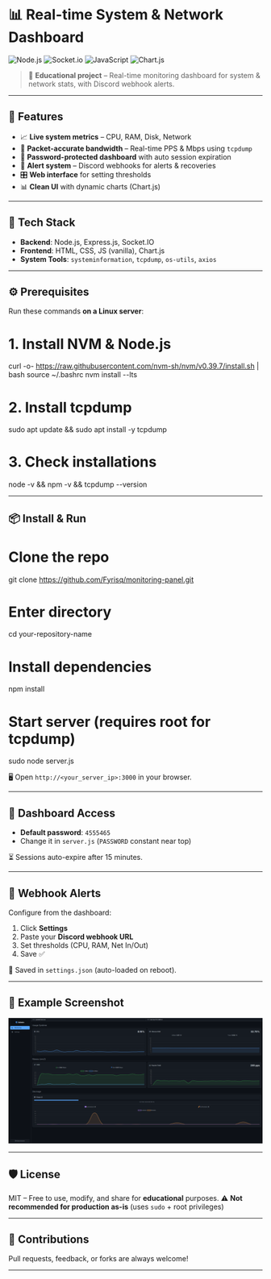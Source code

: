 
# 📊 Real-time System & Network Dashboard

![Node.js](https://img.shields.io/badge/Node.js-339933?style=for-the-badge&logo=node.js&logoColor=white)
![Socket.io](https://img.shields.io/badge/Socket.io-010101?style=for-the-badge&logo=socket.io&logoColor=white)
![JavaScript](https://img.shields.io/badge/JavaScript-F7DF1E?style=for-the-badge&logo=javascript&logoColor=black)
![Chart.js](https://img.shields.io/badge/Chart.js-FF6384?style=for-the-badge&logo=chartdotjs&logoColor=white)

> 🧠 **Educational project** – Real-time monitoring dashboard for system & network stats, with Discord webhook alerts.

---

## 🚀 Features

- 📈 **Live system metrics** – CPU, RAM, Disk, Network
- 🧪 **Packet-accurate bandwidth** – Real-time PPS & Mbps using `tcpdump`
- 🔐 **Password-protected dashboard** with auto session expiration
- 🚨 **Alert system** – Discord webhooks for alerts & recoveries
- 🎛️ **Web interface** for setting thresholds
- 📊 **Clean UI** with dynamic charts (Chart.js)

---

## 🧰 Tech Stack

- **Backend**: Node.js, Express.js, Socket.IO  
- **Frontend**: HTML, CSS, JS (vanilla), Chart.js  
- **System Tools**: `systeminformation`, `tcpdump`, `os-utils`, `axios`

---

## ⚙️ Prerequisites

Run these commands **on a Linux server**:


# 1. Install NVM & Node.js
curl -o- https://raw.githubusercontent.com/nvm-sh/nvm/v0.39.7/install.sh | bash
source ~/.bashrc
nvm install --lts

# 2. Install tcpdump
sudo apt update && sudo apt install -y tcpdump

# 3. Check installations
node -v && npm -v && tcpdump --version


---

## 📦 Install & Run


# Clone the repo
git clone https://github.com/Fyrisq/monitoring-panel.git

# Enter directory
cd your-repository-name

# Install dependencies
npm install

# Start server (requires root for tcpdump)
sudo node server.js


🖥️ Open `http://<your_server_ip>:3000` in your browser.

---

## 🔐 Dashboard Access

* **Default password**: `4555465`
* Change it in `server.js` (`PASSWORD` constant near top)

⏳ Sessions auto-expire after 15 minutes.

---

## 🔔 Webhook Alerts

Configure from the dashboard:

1. Click **Settings**
2. Paste your **Discord webhook URL**
3. Set thresholds (CPU, RAM, Net In/Out)
4. Save ✅

💾 Saved in `settings.json` (auto-loaded on reboot).

---

## 🧪 Example Screenshot

![Dashboard Screenshot](screenshot.png)

---

## 🛡️ License

MIT – Free to use, modify, and share for **educational** purposes.
⚠️ **Not recommended for production as-is** (uses `sudo` + root privileges)

---

## 🤝 Contributions

Pull requests, feedback, or forks are always welcome!

---

